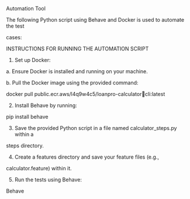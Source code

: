 Automation Tool 

The following Python script using Behave and Docker is used to automate the test 

cases:

INSTRUCTIONS FOR RUNNING THE AUTOMATION SCRIPT

1. Set up Docker:

a. Ensure Docker is installed and running on your machine.

b. Pull the Docker image using the provided command:

docker pull public.ecr.aws/l4q9w4c5/loanpro-calculator￾cli:latest

2. Install Behave by running:

pip install behave

3. Save the provided Python script in a file named calculator_steps.py within a 

steps directory.

4. Create a features directory and save your feature files (e.g., 

calculator.feature) within it.

5. Run the tests using Behave:

Behave
